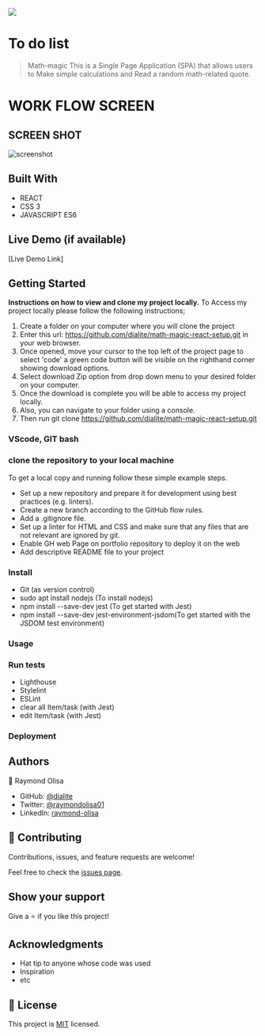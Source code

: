 ![](https://img.shields.io/badge/Microverse-blueviolet)

# To do list

> Math-magic
This is a Single Page Application (SPA) that allows users to Make simple calculations and Read a random math-related quote.

# WORK FLOW SCREEN
## SCREEN SHOT
![screenshot](./)

## Built With

- REACT
- CSS 3
- JAVASCRIPT ES6

## Live Demo (if available)

[Live Demo Link]

## Getting Started

**Instructions on how to view and clone my project locally.**
 To Access my project locally please follow the following instructions;
1. Create a folder on your computer where you will clone the project
2. Enter this url: https://github.com/dialite/math-magic-react-setup.git in your web browser.
3. Once opened, move your cursor to the top left of the project page to select 'code' a green code button will be visible on the righthand corner showing download options.
5. Select download Zip option from drop down menu to your desired folder on your computer.
6. Once the download is complete you will be able to access my project locally.
7. Also, you can navigate to your folder using a console.
8. Then run git clone https://github.com/dialite/math-magic-react-setup.git

### VScode, GIT bash

### clone the repository to your local machine

To get a local copy and running follow these simple example steps.

- Set up a new repository and prepare it for development using best practices (e.g. linters).
- Create a new branch according to the GitHub flow rules.
- Add a .gitignore file.
- Set up a linter for HTML and CSS and make sure that any files that are not relevant are ignored by git.
- Enable GH web Page on portfolio repository to deploy it on the web
- Add descriptive README file to your project

### Install

- Git (as version control)
- sudo apt install nodejs (To install nodejs)
- npm install --save-dev jest (To get started with Jest)
- npm install --save-dev jest-environment-jsdom(To get started with the JSDOM test environment)

### Usage

### Run tests

- Lighthouse
- Stylelint
- ESLint
- clear all Item/task (with Jest)
- edit Item/task (with Jest)

### Deployment

## Authors

👤 Raymond Olisa

- GitHub: [@dialite](https://github.com/dialite)
- Twitter: [@raymondolisa01](https://twitter.com/raymondolisa01)
- LinkedIn: [raymond-olisa](https://www.linkedin.com/in/raymond-olisa-775929243/)

## 🤝 Contributing

Contributions, issues, and feature requests are welcome!

Feel free to check the [issues page](../../issues/).

## Show your support

Give a ⭐️ if you like this project!

## Acknowledgments

- Hat tip to anyone whose code was used
- Inspiration
- etc

## 📝 License

This project is [MIT](./MIT.md) licensed.
